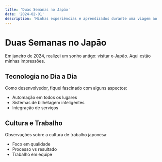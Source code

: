 ```yaml
---
title: 'Duas Semanas no Japão'
date: '2024-02-01'
description: 'Minhas experiências e aprendizados durante uma viagem ao Japão'
---
```


# Duas Semanas no Japão

Em janeiro de 2024, realizei um sonho antigo: visitar o Japão. Aqui estão minhas impressões.

## Tecnologia no Dia a Dia

Como desenvolvedor, fiquei fascinado com alguns aspectos:

- Automação em todos os lugares
- Sistemas de bilhetagem inteligentes
- Integração de serviços

## Cultura e Trabalho

Observações sobre a cultura de trabalho japonesa:

- Foco em qualidade
- Processo vs resultado
- Trabalho em equipe
